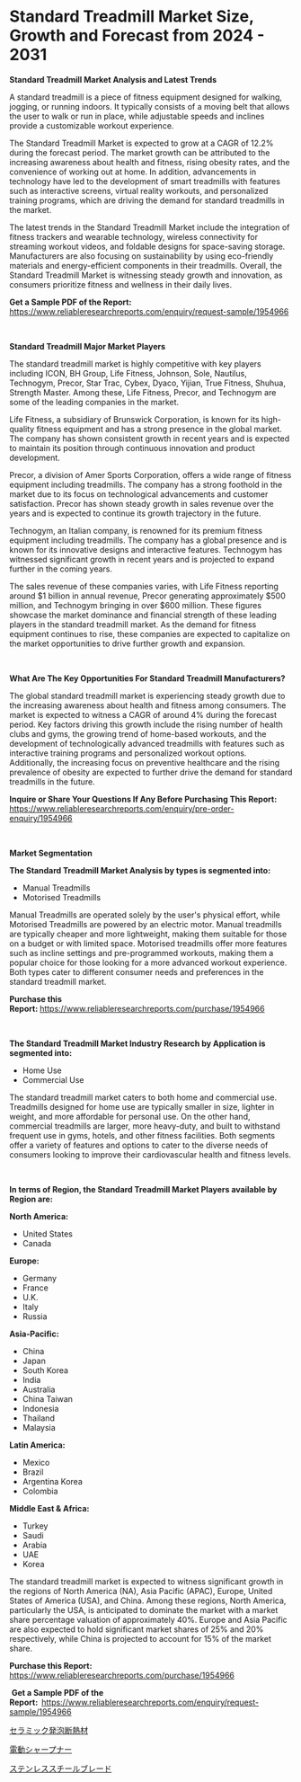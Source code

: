 <p><h1>Standard Treadmill Market Size, Growth and Forecast from 2024 - 2031</h1></p><p><strong>Standard Treadmill Market Analysis and Latest Trends</strong></p>
<p><p>A standard treadmill is a piece of fitness equipment designed for walking, jogging, or running indoors. It typically consists of a moving belt that allows the user to walk or run in place, while adjustable speeds and inclines provide a customizable workout experience.</p><p>The Standard Treadmill Market is expected to grow at a CAGR of 12.2% during the forecast period. The market growth can be attributed to the increasing awareness about health and fitness, rising obesity rates, and the convenience of working out at home. In addition, advancements in technology have led to the development of smart treadmills with features such as interactive screens, virtual reality workouts, and personalized training programs, which are driving the demand for standard treadmills in the market.</p><p>The latest trends in the Standard Treadmill Market include the integration of fitness trackers and wearable technology, wireless connectivity for streaming workout videos, and foldable designs for space-saving storage. Manufacturers are also focusing on sustainability by using eco-friendly materials and energy-efficient components in their treadmills. Overall, the Standard Treadmill Market is witnessing steady growth and innovation, as consumers prioritize fitness and wellness in their daily lives.</p></p>
<p><strong>Get a Sample PDF of the Report:&nbsp;</strong> <a href="https://www.reliableresearchreports.com/enquiry/request-sample/1954966">https://www.reliableresearchreports.com/enquiry/request-sample/1954966</a></p>
<p>&nbsp;</p>
<p><strong>Standard Treadmill Major Market Players</strong></p>
<p><p>The standard treadmill market is highly competitive with key players including ICON, BH Group, Life Fitness, Johnson, Sole, Nautilus, Technogym, Precor, Star Trac, Cybex, Dyaco, Yijian, True Fitness, Shuhua, Strength Master. Among these, Life Fitness, Precor, and Technogym are some of the leading companies in the market.</p><p>Life Fitness, a subsidiary of Brunswick Corporation, is known for its high-quality fitness equipment and has a strong presence in the global market. The company has shown consistent growth in recent years and is expected to maintain its position through continuous innovation and product development.</p><p>Precor, a division of Amer Sports Corporation, offers a wide range of fitness equipment including treadmills. The company has a strong foothold in the market due to its focus on technological advancements and customer satisfaction. Precor has shown steady growth in sales revenue over the years and is expected to continue its growth trajectory in the future.</p><p>Technogym, an Italian company, is renowned for its premium fitness equipment including treadmills. The company has a global presence and is known for its innovative designs and interactive features. Technogym has witnessed significant growth in recent years and is projected to expand further in the coming years.</p><p>The sales revenue of these companies varies, with Life Fitness reporting around $1 billion in annual revenue, Precor generating approximately $500 million, and Technogym bringing in over $600 million. These figures showcase the market dominance and financial strength of these leading players in the standard treadmill market. As the demand for fitness equipment continues to rise, these companies are expected to capitalize on the market opportunities to drive further growth and expansion.</p></p>
<p>&nbsp;</p>
<p><strong>What Are The Key Opportunities For Standard Treadmill Manufacturers?</strong></p>
<p><p>The global standard treadmill market is experiencing steady growth due to the increasing awareness about health and fitness among consumers. The market is expected to witness a CAGR of around 4% during the forecast period. Key factors driving this growth include the rising number of health clubs and gyms, the growing trend of home-based workouts, and the development of technologically advanced treadmills with features such as interactive training programs and personalized workout options. Additionally, the increasing focus on preventive healthcare and the rising prevalence of obesity are expected to further drive the demand for standard treadmills in the future.</p></p>
<p><strong>Inquire or Share Your Questions If Any Before Purchasing This Report:</strong> <a href="https://www.reliableresearchreports.com/enquiry/pre-order-enquiry/1954966">https://www.reliableresearchreports.com/enquiry/pre-order-enquiry/1954966</a></p>
<p>&nbsp;</p>
<p><strong>Market Segmentation</strong></p>
<p><strong>The Standard Treadmill Market Analysis by types is segmented into:</strong></p>
<p><ul><li>Manual Treadmills</li><li>Motorised Treadmills</li></ul></p>
<p><p>Manual Treadmills are operated solely by the user's physical effort, while Motorised Treadmills are powered by an electric motor. Manual treadmills are typically cheaper and more lightweight, making them suitable for those on a budget or with limited space. Motorised treadmills offer more features such as incline settings and pre-programmed workouts, making them a popular choice for those looking for a more advanced workout experience. Both types cater to different consumer needs and preferences in the standard treadmill market.</p></p>
<p><strong>Purchase this Report:&nbsp;</strong><a href="https://www.reliableresearchreports.com/purchase/1954966">https://www.reliableresearchreports.com/purchase/1954966</a></p>
<p>&nbsp;</p>
<p><strong>The Standard Treadmill Market Industry Research by Application is segmented into:</strong></p>
<p><ul><li>Home Use</li><li>Commercial Use</li></ul></p>
<p><p>The standard treadmill market caters to both home and commercial use. Treadmills designed for home use are typically smaller in size, lighter in weight, and more affordable for personal use. On the other hand, commercial treadmills are larger, more heavy-duty, and built to withstand frequent use in gyms, hotels, and other fitness facilities. Both segments offer a variety of features and options to cater to the diverse needs of consumers looking to improve their cardiovascular health and fitness levels.</p></p>
<p>&nbsp;</p>
<p><strong>In terms of Region, the Standard Treadmill Market Players available by Region are:</strong></p>
<p>
    <p> <strong> North America: </strong>
        <ul>
            <li>United States</li>
            <li>Canada</li>
        </ul>
        </p> 
    <p> <strong> Europe: </strong>
        <ul>
            <li>Germany</li>
            <li>France</li>
            <li>U.K.</li>
            <li>Italy</li>
            <li>Russia</li>
        </ul>
        </p> 
    <p> <strong> Asia-Pacific: </strong>
        <ul>
            <li>China</li>
            <li>Japan</li>
            <li>South Korea</li>
            <li>India</li>
            <li>Australia</li>
            <li>China Taiwan</li>
            <li>Indonesia</li>
            <li>Thailand</li>
            <li>Malaysia</li>
        </ul>
        </p> 
    <p> <strong> Latin America: </strong>
        <ul>
            <li>Mexico</li>
            <li>Brazil</li>
            <li>Argentina Korea</li>
            <li>Colombia</li>
        </ul>
        </p> 
    <p> <strong> Middle East & Africa: </strong>
        <ul>
            <li>Turkey</li>
            <li>Saudi</li>
            <li>Arabia</li>
            <li>UAE</li>
            <li>Korea</li>
        </ul>
    </p>
    </p>
<p><p>The standard treadmill market is expected to witness significant growth in the regions of North America (NA), Asia Pacific (APAC), Europe, United States of America (USA), and China. Among these regions, North America, particularly the USA, is anticipated to dominate the market with a market share percentage valuation of approximately 40%. Europe and Asia Pacific are also expected to hold significant market shares of 25% and 20% respectively, while China is projected to account for 15% of the market share.</p></p>
<p><strong>Purchase this Report: </strong><a href="https://www.reliableresearchreports.com/purchase/1954966">https://www.reliableresearchreports.com/purchase/1954966</a></p>
<p>&nbsp;<strong>Get a Sample PDF of the Report:&nbsp;&nbsp;</strong><a href="https://www.reliableresearchreports.com/enquiry/request-sample/1954966">https://www.reliableresearchreports.com/enquiry/request-sample/1954966</a></p>
<p><strong></strong></p>
<p><p><a href="https://medium.com/@terrelliemann565620/%E3%82%BB%E3%83%A9%E3%83%9F%E3%83%83%E3%82%AF%E3%83%95%E3%82%A9%E3%83%BC%E3%83%A0%E6%96%AD%E7%86%B1%E6%9D%90%E5%B8%82%E5%A0%B4%E3%81%AE%E3%83%A1%E3%83%88%E3%83%AA%E3%82%AF%E3%82%B9%E3%82%92%E8%A7%A3%E8%AA%AD%E3%81%99%E3%82%8B-%E5%B8%82%E5%A0%B4%E3%82%B7%E3%82%A7%E3%82%A2-%E3%83%88%E3%83%AC%E3%83%B3%E3%83%89-%E6%88%90%E9%95%B7%E3%83%91%E3%82%BF%E3%83%BC%E3%83%B3-a3c1a8b59bc5">セラミック発泡断熱材</a></p><p><a href="https://medium.com/@a.d.michael1/%E9%9B%BB%E5%8B%95%E3%82%B7%E3%83%A3%E3%83%BC%E3%83%97%E3%83%8A%E3%83%BC%E3%81%AE%E5%B8%82%E5%A0%B4%E5%88%86%E6%9E%90%E3%81%A82024%E5%B9%B4%E3%81%8B%E3%82%892031%E5%B9%B4%E3%81%BE%E3%81%A7%E3%81%AE%E4%BA%88%E6%B8%AC%E3%82%B5%E3%82%A4%E3%82%BA-0fd0726aac27">電動シャープナー</a></p><p><a href="https://medium.com/@valeridd446677/%E3%82%B9%E3%83%86%E3%83%B3%E3%83%AC%E3%82%B9%E9%8B%BC%E7%B7%A8%E3%81%BF%E7%B3%B8%E5%B8%82%E5%A0%B4%E3%81%AF-%E5%B8%82%E5%A0%B4%E3%82%B7%E3%82%A7%E3%82%A2-%E5%B8%82%E5%A0%B4%E3%83%88%E3%83%AC%E3%83%B3%E3%83%89-%E5%B8%82%E5%A0%B4%E6%88%90%E9%95%B7%E3%81%AB%E9%96%A2%E3%81%99%E3%82%8B%E6%83%85%E5%A0%B1%E3%82%92%E6%8F%90%E4%BE%9B%E3%81%97%E3%81%BE%E3%81%99-167430d4f0ca">ステンレススチールブレード</a></p></p>